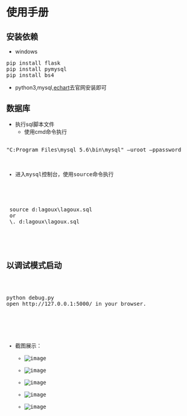 # 使用手册
## 安装依赖
- windows
<pre>
pip install flask
pip install pymysql
pip install bs4
</pre>
- python3,mysql,[echart](http://echarts.baidu.com/download.html)去官网安装即可
## 数据库
- 执行sql脚本文件
  - 使用cmd命令执行
<pre>

"C:Program Files\mysql 5.6\bin\mysql" –uroot –ppassword <d:lagoux\lagoux.sql

</pre>
- 进入mysql控制台，使用source命令执行
<pre>

 source d:lagoux\lagoux.sql
 or
 \. d:lagoux\lagoux.sql
 
</pre>

## 以调试模式启动

<pre>

python debug.py
open http://127.0.0.1:5000/ in your browser.

</pre>
- 截图展示：
  - ![image](https://raw.githubusercontent.com/Lknj/Temp/master/image.png)
  - ![image](https://raw.githubusercontent.com/Lknj/Temp/master/image%20(1).png)
  - ![image](https://raw.githubusercontent.com/Lknj/Temp/master/image%20(2).png)
  - ![image](https://raw.githubusercontent.com/Lknj/Temp/master/image%20(3).png)
  - ![image](https://raw.githubusercontent.com/Lknj/Temp/master/image%20(4).png)
  

